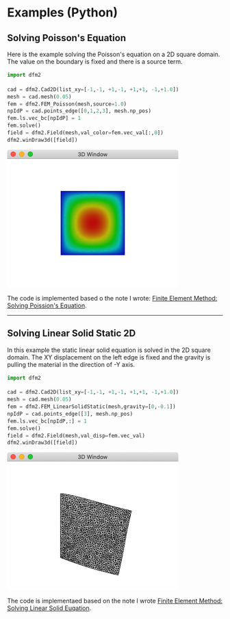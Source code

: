 # Examples (Python)




## Solving Poisson's Equation

Here is the example solving the Poisson's equation on a 2D square domain. The value on the boundary is fixed and there is a source term.

```python
import dfm2

cad = dfm2.Cad2D(list_xy=[-1,-1, +1,-1, +1,+1, -1,+1.0])
mesh = cad.mesh(0.05)
fem = dfm2.FEM_Poisson(mesh,source=1.0)
npIdP = cad.points_edge([0,1,2,3], mesh.np_pos)
fem.ls.vec_bc[npIdP] = 1
fem.solve()
field = dfm2.Field(mesh,val_color=fem.vec_val[:,0])
dfm2.winDraw3d([field])
```
![poission](imgs/poisson.png)

The code is implemented based o the note I wrote: [Finite Element Method: Solving Poission's Equation](https://www.overleaf.com/read/qbyxxkyvzrgs).





* * *

## Solving Linear Solid Static 2D

In this example the static linear solid equation is solved in the 2D square domain. The XY displacement on the left edge is fixed and the gravity is pulling the material in the direction of -Y axis. 

```python
import dfm2

cad = dfm2.Cad2D(list_xy=[-1,-1, +1,-1, +1,+1, -1,+1.0])
mesh = cad.mesh(0.05)
fem = dfm2.FEM_LinearSolidStatic(mesh,gravity=[0,-0.1])
npIdP = cad.points_edge([3], mesh.np_pos)
fem.ls.vec_bc[npIdP,:] = 1
fem.solve()
field = dfm2.Field(mesh,val_disp=fem.vec_val)
dfm2.winDraw3d([field])
```
![linear solid](imgs/linearsolid.png)

The code is implementaed based on the note I wrote [Finite Element Method: Solving Linear Solid Euqation](https://www.overleaf.com/read/vftvqkbgrfys). 
